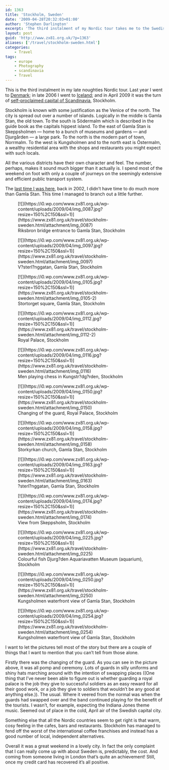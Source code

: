 ```yaml
---
id: 1363
title: 'Stockholm, Sweden'
date: '2009-04-28T20:32:03+01:00'
author: 'Stephen Darlington'
excerpt: 'The third instalment of my Nordic tour takes me to the Swedish capital city, Stockholm. '
layout: post
guid: 'http://www.zx81.org.uk/?p=1363'
aliases: ['/travel/stockholm-sweden.html']
categories:
    - Travel
tags:
    - europe
    - Photography
    - scandinavia
    - Travel
---
```


This is the third instalment in my late noughties Nordic tour. Last year I went to [Denmark](http://www.zx81.org.uk/travel/copenhagen-denmark.html); in late 2006 I went to [Iceland](http://www.zx81.org.uk/travel/iceland.html); and in April 2009 it was the turn of [self-proclaimed capital of Scandinavia](http://www.thelocal.se/8835/20071018/), Stockholm.

Stockholm is known with some justification as the Venice of the north. The city is spread out over a number of islands. Logically in the middle is Gamla Stan, the old town. To the south is Södermalm which is described in the guide book as the capitals hippest island. To the east of Gamla Stan is Skeppsholmen — home to a bunch of museums and gardens — and Djurgården — a large park. To the north is the modern part of town, Norrmalm. To the west is Kungsholmen and to the north east is Östermalm, a wealthy residential area with the shops and restaurants you might expect with such locals.

All the various districts have their own character and feel. The number, perhaps, makes it sound much bigger than it actually is. I spend most of the weekend on foot with only a couple of journeys on the seemingly extensive and efficient public transport system.

The [last time I was here](http://www.zx81.org.uk/travel/norway.html), back in 2002, I didn’t have time to do much more than Gamla Stan. This time I managed to branch out a little further.

<div class="gallery galleryid-1363 gallery-columns-3 gallery-size-thumbnail" id="gallery-11"><figure class="gallery-item"><div class="gallery-icon portrait"> [![](https://i0.wp.com/www.zx81.org.uk/wp-content/uploads/2009/04/img_0087.jpg?resize=150%2C150&ssl=1)](https://www.zx81.org.uk/travel/stockholm-sweden.html/attachment/img_0087) </div> <figcaption class="wp-caption-text gallery-caption" id="gallery-11-1364"> Riksbron bridge entrance to Gamla Stan, Stockholm </figcaption></figure><figure class="gallery-item"><div class="gallery-icon portrait"> [![](https://i0.wp.com/www.zx81.org.uk/wp-content/uploads/2009/04/img_0097.jpg?resize=150%2C150&ssl=1)](https://www.zx81.org.uk/travel/stockholm-sweden.html/attachment/img_0097) </div> <figcaption class="wp-caption-text gallery-caption" id="gallery-11-1365"> V?sterl?nggatan, Gamla Stan, Stockholm </figcaption></figure><figure class="gallery-item"><div class="gallery-icon portrait"> [![](https://i0.wp.com/www.zx81.org.uk/wp-content/uploads/2009/04/img_0105.jpg?resize=150%2C150&ssl=1)](https://www.zx81.org.uk/travel/stockholm-sweden.html/attachment/img_0105-2) </div> <figcaption class="wp-caption-text gallery-caption" id="gallery-11-1366"> Stortorget square, Gamla Stan, Stockholm </figcaption></figure><figure class="gallery-item"><div class="gallery-icon landscape"> [![](https://i0.wp.com/www.zx81.org.uk/wp-content/uploads/2009/04/img_0112.jpg?resize=150%2C150&ssl=1)](https://www.zx81.org.uk/travel/stockholm-sweden.html/attachment/img_0112-2) </div> <figcaption class="wp-caption-text gallery-caption" id="gallery-11-1367"> Royal Palace, Stockholm </figcaption></figure><figure class="gallery-item"><div class="gallery-icon portrait"> [![](https://i0.wp.com/www.zx81.org.uk/wp-content/uploads/2009/04/img_0116.jpg?resize=150%2C150&ssl=1)](https://www.zx81.org.uk/travel/stockholm-sweden.html/attachment/img_0116) </div> <figcaption class="wp-caption-text gallery-caption" id="gallery-11-1368"> Men playing chess in Kungstr?dg?rden, Stockholm </figcaption></figure><figure class="gallery-item"><div class="gallery-icon portrait"> [![](https://i0.wp.com/www.zx81.org.uk/wp-content/uploads/2009/04/img_0150.jpg?resize=150%2C150&ssl=1)](https://www.zx81.org.uk/travel/stockholm-sweden.html/attachment/img_0150) </div> <figcaption class="wp-caption-text gallery-caption" id="gallery-11-1369"> Changing of the guard, Royal Palace, Stockholm </figcaption></figure><figure class="gallery-item"><div class="gallery-icon landscape"> [![](https://i0.wp.com/www.zx81.org.uk/wp-content/uploads/2009/04/img_0158.jpg?resize=150%2C150&ssl=1)](https://www.zx81.org.uk/travel/stockholm-sweden.html/attachment/img_0158) </div> <figcaption class="wp-caption-text gallery-caption" id="gallery-11-1370"> Storkyrkan church, Gamla Stan, Stockholm </figcaption></figure><figure class="gallery-item"><div class="gallery-icon portrait"> [![](https://i0.wp.com/www.zx81.org.uk/wp-content/uploads/2009/04/img_0163.jpg?resize=150%2C150&ssl=1)](https://www.zx81.org.uk/travel/stockholm-sweden.html/attachment/img_0163) </div> <figcaption class="wp-caption-text gallery-caption" id="gallery-11-1371"> ?sterl?nggatan, Gamla Stan, Stockholm </figcaption></figure><figure class="gallery-item"><div class="gallery-icon landscape"> [![](https://i0.wp.com/www.zx81.org.uk/wp-content/uploads/2009/04/img_0174.jpg?resize=150%2C150&ssl=1)](https://www.zx81.org.uk/travel/stockholm-sweden.html/attachment/img_0174) </div> <figcaption class="wp-caption-text gallery-caption" id="gallery-11-1372"> View from Skeppsholm, Stockholm </figcaption></figure><figure class="gallery-item"><div class="gallery-icon landscape"> [![](https://i0.wp.com/www.zx81.org.uk/wp-content/uploads/2009/04/img_0225.jpg?resize=150%2C150&ssl=1)](https://www.zx81.org.uk/travel/stockholm-sweden.html/attachment/img_0225) </div> <figcaption class="wp-caption-text gallery-caption" id="gallery-11-1373"> Colourful fish Djurg?den Aquariavatten Museum (aquarium), Stockholm </figcaption></figure><figure class="gallery-item"><div class="gallery-icon portrait"> [![](https://i0.wp.com/www.zx81.org.uk/wp-content/uploads/2009/04/img_0250.jpg?resize=150%2C150&ssl=1)](https://www.zx81.org.uk/travel/stockholm-sweden.html/attachment/img_0250) </div> <figcaption class="wp-caption-text gallery-caption" id="gallery-11-1374"> Kungsholmen waterfront view of Gamla Stan, Stockholm </figcaption></figure><figure class="gallery-item"><div class="gallery-icon landscape"> [![](https://i0.wp.com/www.zx81.org.uk/wp-content/uploads/2009/04/img_0254.jpg?resize=150%2C150&ssl=1)](https://www.zx81.org.uk/travel/stockholm-sweden.html/attachment/img_0254) </div> <figcaption class="wp-caption-text gallery-caption" id="gallery-11-1375"> Kungsholmen waterfront view of Gamla Stan, Stockholm </figcaption></figure> </div>I want to let the pictures tell most of the story but there are a couple of things that I want to mention that you can’t tell from those alone.

Firstly there was the changing of the guard. As you can see in the picture above, it was all pomp and ceremony. Lots of guards in silly uniforms and shiny hats marching around with the intention of swapping places ((One thing that I’ve never been able to figure out is whether guarding a royal palace is the job they give to successful soldiers as an easy reward for all their good work, or a job they give to soldiers that wouldn’t be any good at anything else.)). The usual. Where it veered from the normal was when the guards had swapped over and the band continued playing for the benefit of the tourists. I wasn’t, for example, expecting the Indiana Jones theme music. Seemed out of place in the cold, April air of the Swedish capital city.

Something else that all the Nordic countries seem to get right is that warm, cosy feeling in the cafes, bars and restaurants. Stockholm has managed to fend off the worst of the international coffee franchises and instead has a good number of local, independent alternatives.

Overall it was a great weekend in a lovely city. In fact the only complaint that I can really come up with about Sweden is, predictably, the cost. And coming from someone living in London that’s quite an achievement! Still, once my credit card has recovered it’s all positive.